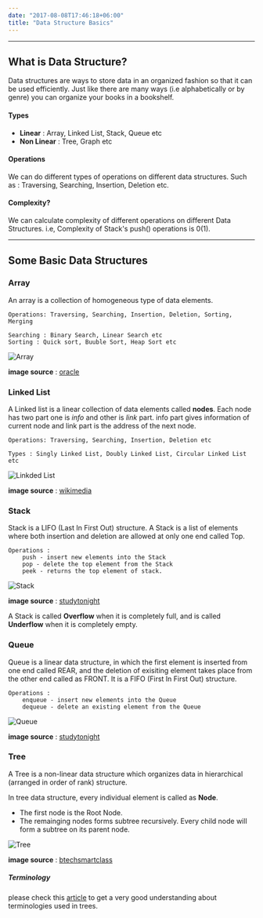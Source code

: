 ```yaml
---
date: "2017-08-08T17:46:18+06:00"
title: "Data Structure Basics"
---
```


---

## What is Data Structure?

Data structures are ways to store data in an organized fashion so that it can be used efficiently. Just like there are many ways (i.e alphabetically or by genre) you can organize your books in a bookshelf.

#### Types
- **Linear** : Array, Linked List, Stack, Queue etc
- **Non Linear** : Tree, Graph etc

#### Operations
We can do different types of operations on different data structures. Such as : Traversing, Searching, Insertion, Deletion etc.

#### Complexity?
We can calculate complexity of different operations on different Data Structures. i.e, Complexity of Stack's push() operations is 0(1).

---

## Some Basic Data Structures

### Array

An array is a collection of homogeneous type of data elements.

	Operations: Traversing, Searching, Insertion, Deletion, Sorting, Merging
		
	Searching : Binary Search, Linear Search etc
	Sorting : Quick sort, Buuble Sort, Heap Sort etc

![Array](https://docs.oracle.com/javase/tutorial/figures/java/objects-tenElementArray.gif)

**image source** : [oracle](https://docs.oracle.com/javase/tutorial/figures/java/objects-tenElementArray.gif)

### Linked List

A Linked list is a linear collection of data elements called **nodes**. Each node has two part one is *info* and other is *link* part. info part gives information of current node and link part is the address of the next node.

	Operations: Traversing, Searching, Insertion, Deletion etc

	Types : Singly Linked List, Doubly Linked List, Circular Linked List etc 

![Linkded List](https://upload.wikimedia.org/wikipedia/commons/thumb/d/d4/CPT-LinkedLists-deletingnode.svg/380px-CPT-LinkedLists-deletingnode.svg.png)

**image source** : [wikimedia](https://upload.wikimedia.org/wikipedia/commons/thumb/d/d4/CPT-LinkedLists-deletingnode.svg/380px-CPT-LinkedLists-deletingnode.svg.png)

### Stack

Stack is a LIFO (Last In First Out) structure. A Stack is a list of elements where both insertion and deletion are allowed at only one end called Top.

	Operations : 
		push - insert new elements into the Stack
		pop - delete the top element from the Stack
		peek - returns the top element of stack.

![Stack](http://www.studytonight.com/data-structures/images/stack-data-structure.png)

**image source** : [studytonight](http://www.studytonight.com/data-structures/images/stack-data-structure.png)

A Stack is called **Overflow** when it is completely full, and is called **Underflow** when it is completely empty.

### Queue

Queue is a linear data structure, in which the first element is inserted from one end called REAR, and the deletion of exisiting element takes place from the other end called as FRONT. It is a FIFO (First In First Out) structure.

	Operations : 
		enqueue - insert new elements into the Queue
		dequeue - delete an existing element from the Queue

![Queue](http://www.studytonight.com/data-structures/images/introduction-to-queue.png)

**image source** : [studytonight](http://www.studytonight.com/data-structures/images/introduction-to-queue.png)


### Tree

A Tree is a non-linear data structure which organizes data in hierarchical (arranged in order of rank) structure. 

In tree data structure, every individual element is called as **Node**.

- The first node is the Root Node. 
- The remainging nodes forms subtree recursively. Every child node will form a subtree on its parent node.

![Tree](http://btechsmartclass.com/DS/images/Tree.png)

**image source** : [btechsmartclass](http://btechsmartclass.com/DS/images/Tree.png)


##### Terminology
 please check this [article](http://btechsmartclass.com/DS/U3_T1.html) to get a very good understanding about terminologies used in trees.
